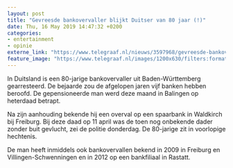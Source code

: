 ```yaml
---
layout: post
title: "Gevreesde bankovervaller blijkt Duitser van 80 jaar (!)"
date: Thu, 16 May 2019 14:47:32 +0200
categories: 
- entertainment 
- opinie 
externe_link: "https://www.telegraaf.nl/nieuws/3597968/gevreesde-bankovervaller-blijkt-duitser-van-80-jaar"
feature_image: "https://www.telegraaf.nl/images/1200x630/filters:format(jpeg):quality(80)/cdn-kiosk-api.telegraaf.nl/fa009d0e-77d8-11e9-8488-0218eaf05005.jpg"
---
```


<p class="intro">In Duitsland is een 80-jarige bankovervaller uit Baden-Württemberg gearresteerd. De bejaarde zou de afgelopen jaren vijf banken hebben beroofd. De gepensioneerde man werd deze maand in Balingen op heterdaad betrapt.</p> <p>Na zijn aanhouding bekende hij een overval op een spaarbank in Waldkirch bij Freiburg. Bij deze daad op 11 april was de toen nog onbekende dader zonder buit gevlucht, zei de politie donderdag. De 80-jarige zit in voorlopige hechtenis.</p><p>De man heeft inmiddels ook bankovervallen bekend in 2009 in Freiburg en Villingen-Schwenningen en in 2012 op een bankfiliaal in Rastatt.</p>
